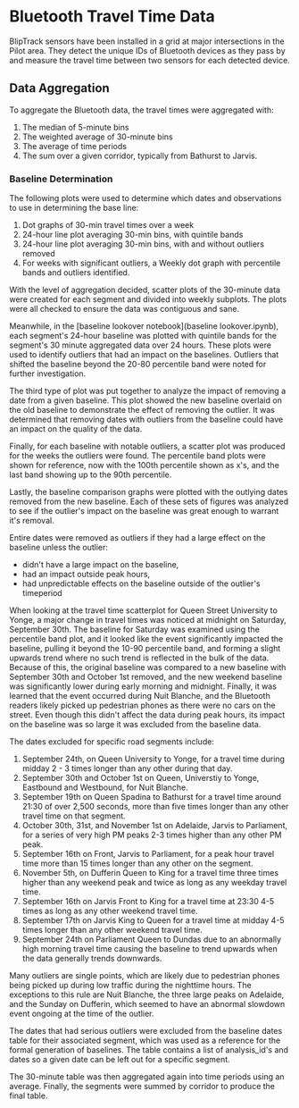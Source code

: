 # Bluetooth Travel Time Data
BlipTrack sensors have been installed in a grid at major intersections in the Pilot area. They detect the unique IDs of Bluetooth devices as they pass by and measure the travel time between two sensors for each detected device.


## Data Aggregation

To aggregate the Bluetooth data, the travel times were aggregated with:
1. The median of 5-minute bins
2. The weighted average of 30-minute bins
3. The average of time periods
4. The sum over a given corridor, typically from Bathurst to Jarvis.

### Baseline Determination

The following plots were used to determine which dates and observations to use in determining the base line:
1. Dot graphs of 30-min travel times over a week
2. 24-hour line plot averaging 30-min bins, with quintile bands
3. 24-hour line plot averaging 30-min bins, with and without outliers removed
4. For weeks with significant outliers, a Weekly dot graph with percentile bands and outliers identified. 

With the level of aggregation decided, scatter plots of the 30-minute data were created for each segment and divided into weekly subplots. The plots were all checked to ensure the data was contiguous and sane.

Meanwhile, in the [baseline lookover notebook](baseline lookover.ipynb), each segment's 24-hour baseline was plotted with quintile bands for the segment's 30 minute aggregated data over 24 hours. These plots were used to identify outliers that had an impact on the baselines. Outliers that shifted the baseline beyond the 20-80 percentile band were noted for further investigation.

The third type of plot was put together to analyze the impact of removing a date from a given baseline. This plot showed the new baseline overlaid on the old baseline to demonstrate the effect of removing the outlier. It was determined that removing dates with outliers from the baseline could have an impact on the quality of the data. 

Finally, for each baseline with notable outliers, a scatter plot was produced for the weeks the outliers were found. The percentile band plots were shown for reference, now with the 100th percentile shown as x's, and the last band showing up to the 90th percentile. 

Lastly, the baseline comparison graphs were plotted with the outlying dates removed from the new baseline. Each of these sets of figures was analyzed to see if the outlier's impact on the baseline was great enough to warrant it's removal. 

Entire dates were removed as outliers if they had a large effect on the baseline unless the outlier:
 - didn't have a large impact on the baseline, 
 - had an impact outside peak hours,
 - had unpredictable effects on the baseline outside of the outlier's timeperiod

When looking at the travel time scatterplot for Queen Street University to Yonge, a major change in travel times was noticed at midnight on Saturday, September 30th. The baseline for Saturday was examined using the percentile band plot, and it looked like the event significantly impacted the baseline, pulling it beyond the 10-90 percentile band, and forming a slight upwards trend where no such trend is reflected in the bulk of the data. Because of this, the original baseline was compared to a new baseline with September 30th and October 1st removed, and the new weekend baseline was significantly lower during early morning and midnight. Finally, it was learned that the event occurred during Nuit Blanche, and the Bluetooth readers likely picked up pedestrian phones as there were no cars on the street. Even though this didn't affect the data during peak hours, its impact on the baseline was so large it was excluded from the baseline data. 

The dates excluded for specific road segments include: 
1. September 24th, on Queen University to Yonge, for a travel time during midday 2 - 3 times longer than any other during that day.
2. September 30th and October 1st on Queen, Universtiy to Yonge, Eastbound and Westbound, for Nuit Blanche.
3. September 19th on Queen Spadina to Bathurst for a travel time around 21:30 of over 2,500 seconds, more than five times longer than any other travel time on that segment.
4. October 30th, 31st, and November 1st on Adelaide, Jarvis to Parliament, for a series of very high PM peaks 2-3 times higher than any other PM peak.
5. September 16th on Front, Jarvis to Parliament, for a peak hour travel time more than 15 times longer than any other on the segment.
6. November 5th, on Dufferin Queen to King for a travel time three times higher than any weekend peak and twice as long as any weekday travel time. 
7. September 16th on Jarvis Front to King for a travel time at 23:30 4-5 times as long as any other weekend travel time.
8. September 17th on Jarvis King to Queen for a travel time at midday 4-5 times longer than any other weekend travel time. 
9. September 24th on Parliament Queen to Dundas due to an abnormally high morning travel time causing the baseline to trend upwards when the data generally trends downwards.

Many outliers are single points, which are likely due to pedestrian phones being picked up during low traffic during the nighttime hours. The exceptions to this rule are Nuit Blanche, the three large peaks on Adelaide, and the Sunday on Dufferin, which seemed to have an abnormal slowdown event ongoing at the time of the outlier. 

The dates that had serious outliers were excluded from the baseline dates table for their associated segment, which was used as a reference for the formal generation of baselines. The table contains a list of analysis_id's and dates so a given date can be left out for a specific segment.

The 30-minute table was then aggregated again into time periods using an average. Finally, the segments were summed by corridor to produce the final table.

